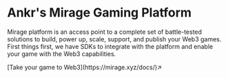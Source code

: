 # Ankr's Mirage Gaming Platform
Mirage platform is an access point to a complete set of battle-tested solutions to build, power up, scale, support, and publish your Web3 games. 
First things first, we have SDKs to integrate with the platform and enable your game with the Web3 capabilities.
<div className="p-4 border border-gray-200 dark:border-gray-900 rounded mt-6">
  [Take your game to Web3](https://mirage.xyz/docs/)↗
</div>

